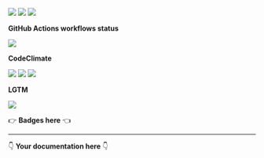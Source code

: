 ![](https://img.shields.io/github/package-json/v/kaskadi/kaskadi-update-amz-stocks-lambda)
![](https://img.shields.io/badge/code--style-standard-blue)
![](https://img.shields.io/github/license/kaskadi/kaskadi-update-amz-stocks-lambda?color=blue)

**GitHub Actions workflows status**

![](https://img.shields.io/github/workflow/status/kaskadi/kaskadi-update-amz-stocks-lambda/deploy?label=deployed&logo=Amazon%20AWS)
<!-- Only for branches which are not release/** or master -->
<!-- ![](https://img.shields.io/github/workflow/status/kaskadi/kaskadi-update-amz-stocks-lambda/syntax-test?label=syntax-test&logo=serverless) -->

**CodeClimate**

[![](https://img.shields.io/codeclimate/maintainability/kaskadi/kaskadi-update-amz-stocks-lambda?label=maintainability&logo=Code%20Climate)](https://codeclimate.com/github/kaskadi/kaskadi-update-amz-stocks-lambda)
[![](https://img.shields.io/codeclimate/tech-debt/kaskadi/kaskadi-update-amz-stocks-lambda?label=technical%20debt&logo=Code%20Climate)](https://codeclimate.com/github/kaskadi/kaskadi-update-amz-stocks-lambda)
[![](https://img.shields.io/codeclimate/coverage/kaskadi/kaskadi-update-amz-stocks-lambda?label=test%20coverage&logo=Code%20Climate)](https://codeclimate.com/github/kaskadi/kaskadi-update-amz-stocks-lambda)

**LGTM**

[![](https://img.shields.io/lgtm/grade/javascript/github/kaskadi/kaskadi-update-amz-stocks-lambda?label=code%20quality&logo=LGTM)](https://lgtm.com/projects/g/kaskadi/kaskadi-update-amz-stocks-lambda/?mode=list&logo=LGTM)

:point_right: **Badges here** :point_left:

****

:point_down: **Your documentation here** :point_down:
